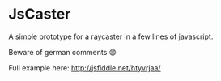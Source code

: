 JsCaster
========

A simple prototype for a raycaster in a few lines of javascript.

Beware of german comments :smile:

Full example here: http://jsfiddle.net/htyvrjaa/